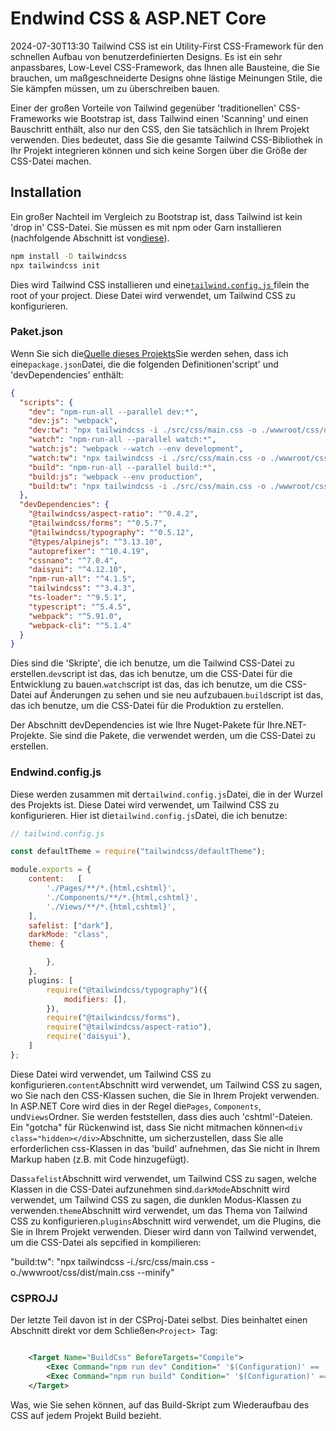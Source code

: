# Endwind CSS & ASP.NET Core

<datetime class="hidden">2024-07-30T13:30</datetime>
Tailwind CSS ist ein Utility-First CSS-Framework für den schnellen Aufbau von benutzerdefinierten Designs. Es ist ein sehr anpassbares, Low-Level CSS-Framework, das Ihnen alle Bausteine, die Sie brauchen, um maßgeschneiderte Designs ohne lästige Meinungen Stile, die Sie kämpfen müssen, um zu überschreiben bauen.

Einer der großen Vorteile von Tailwind gegenüber 'traditionellen' CSS-Frameworks wie Bootstrap ist, dass Tailwind einen 'Scanning' und einen Bauschritt enthält, also nur den CSS, den Sie tatsächlich in Ihrem Projekt verwenden. Dies bedeutet, dass Sie die gesamte Tailwind CSS-Bibliothek in Ihr Projekt integrieren können und sich keine Sorgen über die Größe der CSS-Datei machen.

## Installation

Ein großer Nachteil im Vergleich zu Bootstrap ist, dass Tailwind ist kein 'drop in' CSS-Datei. Sie müssen es mit npm oder Garn installieren (nachfolgende Abschnitt ist von[diese](https://tailwindcss.com/docs/installation)).

```bash
npm install -D tailwindcss
npx tailwindcss init
```

Dies wird Tailwind CSS installieren und eine[`tailwind.config.js` ](#tailwindconfigjs)filein the root of your project. Diese Datei wird verwendet, um Tailwind CSS zu konfigurieren.

### Paket.json

Wenn Sie sich die[Quelle dieses Projekts](https://github.com/scottgal/mostlylucidweb/tree/main/Mostlylucid)Sie werden sehen, dass ich eine`package.json`Datei, die die folgenden Definitionen'script' und 'devDependencies' enthält:

```json
{
  "scripts": {
    "dev": "npm-run-all --parallel dev:*",
    "dev:js": "webpack",
    "dev:tw": "npx tailwindcss -i ./src/css/main.css -o ./wwwroot/css/dist/main.css",
    "watch": "npm-run-all --parallel watch:*",
    "watch:js": "webpack --watch --env development",
    "watch:tw": "npx tailwindcss -i ./src/css/main.css -o ./wwwroot/css/dist/main.css --watch",
    "build": "npm-run-all --parallel build:*",
    "build:js": "webpack --env production",
    "build:tw": "npx tailwindcss -i ./src/css/main.css -o ./wwwroot/css/dist/main.css --minify"
  },
  "devDependencies": {
    "@tailwindcss/aspect-ratio": "^0.4.2",
    "@tailwindcss/forms": "^0.5.7",
    "@tailwindcss/typography": "^0.5.12",
    "@types/alpinejs": "^3.13.10",
    "autoprefixer": "^10.4.19",
    "cssnano": "^7.0.4",
    "daisyui": "^4.12.10",
    "npm-run-all": "^4.1.5",
    "tailwindcss": "^3.4.3",
    "ts-loader": "^9.5.1",
    "typescript": "^5.4.5",
    "webpack": "^5.91.0",
    "webpack-cli": "^5.1.4"
  }
}
```

Dies sind die 'Skripte', die ich benutze, um die Tailwind CSS-Datei zu erstellen.`dev`script ist das, das ich benutze, um die CSS-Datei für die Entwicklung zu bauen.`watch`script ist das, das ich benutze, um die CSS-Datei auf Änderungen zu sehen und sie neu aufzubauen.`build`script ist das, das ich benutze, um die CSS-Datei für die Produktion zu erstellen.

Der Abschnitt devDependencies ist wie Ihre Nuget-Pakete für Ihre.NET-Projekte. Sie sind die Pakete, die verwendet werden, um die CSS-Datei zu erstellen.

### Endwind.config.js

Diese werden zusammen mit der`tailwind.config.js`Datei, die in der Wurzel des Projekts ist. Diese Datei wird verwendet, um Tailwind CSS zu konfigurieren. Hier ist die`tailwind.config.js`Datei, die ich benutze:

```javascript
// tailwind.config.js

const defaultTheme = require("tailwindcss/defaultTheme");

module.exports = {
    content:   [
        './Pages/**/*.{html,cshtml}',
        './Components/**/*.{html,cshtml}',
        './Views/**/*.{html,cshtml}',
    ],
    safelist: ["dark"],
    darkMode: "class",
    theme: {

        },
    },
    plugins: [
        require("@tailwindcss/typography")({
            modifiers: [],
        }),
        require("@tailwindcss/forms"),
        require("@tailwindcss/aspect-ratio"),
        require('daisyui'),
    ]
};
```

Diese Datei wird verwendet, um Tailwind CSS zu konfigurieren.`content`Abschnitt wird verwendet, um Tailwind CSS zu sagen, wo Sie nach den CSS-Klassen suchen, die Sie in Ihrem Projekt verwenden. In ASP.NET Core wird dies in der Regel die`Pages`, `Components`, und`Views`Ordner. Sie werden feststellen, dass dies auch 'cshtml'-Dateien.
Ein "gotcha" für Rückenwind ist, dass Sie nicht mitmachen können` <div class="hidden></div> `Abschnitte, um sicherzustellen, dass Sie alle erforderlichen css-Klassen in das 'build' aufnehmen, das Sie nicht in Ihrem Markup haben (z.B. mit Code hinzugefügt).

Das`safelist`Abschnitt wird verwendet, um Tailwind CSS zu sagen, welche Klassen in die CSS-Datei aufzunehmen sind.`darkMode`Abschnitt wird verwendet, um Tailwind CSS zu sagen, die dunklen Modus-Klassen zu verwenden.`theme`Abschnitt wird verwendet, um das Thema von Tailwind CSS zu konfigurieren.`plugins`Abschnitt wird verwendet, um die Plugins, die Sie in Ihrem Projekt verwenden. Dieser wird dann von Tailwind verwendet, um die CSS-Datei als sepcified in kompilieren:

"build:tw": "npx tailwindcss -i./src/css/main.css -o./wwwroot/css/dist/main.css --minify"

### CSPROJJ

Der letzte Teil davon ist in der CSProj-Datei selbst. Dies beinhaltet einen Abschnitt direkt vor dem Schließen`<Project> `Tag:

```xml

    <Target Name="BuildCss" BeforeTargets="Compile">
        <Exec Command="npm run dev" Condition=" '$(Configuration)' == 'Debug' " />
        <Exec Command="npm run build" Condition=" '$(Configuration)' == 'Release' " EnvironmentVariables="NODE_ENV=production" />
    </Target>

```

Was, wie Sie sehen können, auf das Build-Skript zum Wiederaufbau des CSS auf jedem Projekt Build bezieht.
